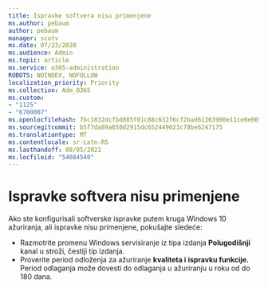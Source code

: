 ```yaml
---
title: Ispravke softvera nisu primenjene
ms.author: pebaum
author: pebaum
manager: scotv
ms.date: 07/23/2020
ms.audience: Admin
ms.topic: article
ms.service: o365-administration
ROBOTS: NOINDEX, NOFOLLOW
localization_priority: Priority
ms.collection: Adm_O365
ms.custom:
- "1125"
- "6700007"
ms.openlocfilehash: 7bc1832dcfbd885f01c88c632f6cf2bad61363900e11ce0e00f99a7a2dcd9f3f
ms.sourcegitcommit: b5f7da89a650d2915dc652449623c78be6247175
ms.translationtype: MT
ms.contentlocale: sr-Latn-RS
ms.lasthandoff: 08/05/2021
ms.locfileid: "54084540"
---
```

# <a name="software-updates-are-not-being-deployed"></a>Ispravke softvera nisu primenjene

Ako ste konfigurisali softverske ispravke putem kruga Windows 10 ažuriranja, ali ispravke nisu primenjene, pokušajte sledeće:  

- Razmotrite promenu Windows servisiranje iz tipa izdanja **Polugodišnji** kanal u stroži, čestiji tip izdanja.
- Proverite period odloženja za ažuriranje **kvaliteta i** **ispravku funkcije.** Period odlaganja može dovesti do odlaganja u ažuriranju u roku od do 180 dana.